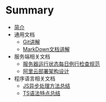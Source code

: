 # Summary

* [简介](README.md)
* 通用文档
  * [Git讲解](commonDoc/Git.md)
  * [MarkDown文档讲解](commonDoc/markdown.md)
* 服务端相关文档
  * [服务器运行状态每日例行检查规范](ServerDoc/gameServer.md)
  * [阿里云部署架构设计](ServerDoc/aliyunServer.md)
* 程序语言相关文档
  * [JS异步处理方法总结](LanDoc/jsAsync.md)
  * [TS语法特点总结](LanDoc/typescript.md)